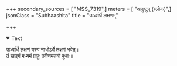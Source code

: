 +++
secondary_sources = [ "MSS_7319",]
meters = [ "अनुष्टुप् (श्लोक)",]
jsonClass = "Subhaashita"
title = "ऊर्ध्वार्धे लक्षणम्"

+++

<details open><summary>Text</summary>

ऊर्ध्वार्धे लक्षणं यस्य नाधोऽर्धे लक्षणं भवेत्।  
तं खड्गं मध्यमं प्राहुः प्रवीणमतयो बुधाः॥
</details>
